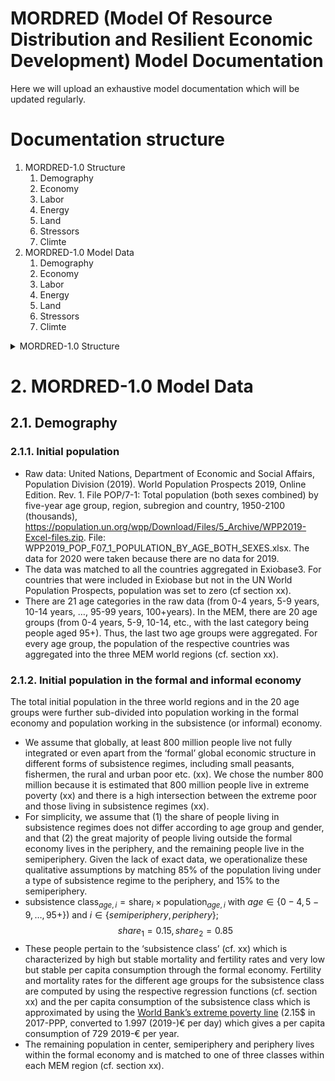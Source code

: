 # MORDRED (Model Of Resource Distribution and Resilient Economic Development) Model Documentation
Here we will upload an exhaustive model documentation which will be updated regularly.
# Documentation structure
1. MORDRED-1.0 Structure
   1. Demography
   2. Economy
   3. Labor
   4. Energy
   5. Land
   6. Stressors
   7. Climte
2. MORDRED-1.0 Model Data
     1. Demography
     2. Economy
     3. Labor
     4.  Energy
     5.  Land
     6.  Stressors
     7.  Climte


<details>
           <summary>MORDRED-1.0 Structure</summary>
           <p> The MORDRED IAM consists of various interrelated modules.
              ![MODEL Representation](https://www.markdownguide.org/assets/images/tux.png)
              </p>
         </details>


# 2. MORDRED-1.0 Model Data
## 2.1. Demography
### 2.1.1. Initial population
* Raw data: United Nations, Department of Economic and Social Affairs, Population Division (2019). World Population Prospects 2019, Online Edition. Rev. 1. File POP/7-1: Total population (both sexes combined) by five-year age group, region, subregion and country, 1950-2100 (thousands), https://population.un.org/wpp/Download/Files/5_Archive/WPP2019-Excel-files.zip. File: WPP2019_POP_F07_1_POPULATION_BY_AGE_BOTH_SEXES.xlsx. The data for 2020 were taken because there are no data for 2019. 
* The data was matched to all the countries aggregated in Exiobase3. For countries that were included in Exiobase but not in the UN World Population Prospects, population was set to zero (cf section xx).  
* There are 21 age categories in the raw data (from 0-4 years, 5-9 years, 10-14 years, …, 95-99 years, 100+years). In the MEM, there are 20 age groups (from 0-4 years, 5-9, 10-14, etc., with the last category being people aged 95+). Thus, the last two age groups were aggregated. For every age group, the population of the respective countries was aggregated into the three MEM world regions (cf. section xx). 

### 2.1.2. Initial population in the formal and informal economy
The total initial population in the three world regions and in the 20 age groups were further sub-divided into population working in the formal economy and population working in the subsistence (or informal) economy.
* We assume that globally, at least 800 million people live not fully integrated or even apart from the ‘formal’ global economic structure in different forms of subsistence regimes, including small peasants, fishermen, the rural and urban poor etc. (xx). We chose the number 800 million because it is estimated that 800 million people live in extreme poverty (xx) and there is a high intersection between the extreme poor and those living in subsistence regimes (xx). 
* For simplicity, we assume that (1) the share of people living in subsistence regimes does not differ according to age group and gender, and that (2) the great majority of people living outside the formal economy lives in the periphery, and the remaining people live in the semiperiphery. Given the lack of exact data, we operationalize these qualitative assumptions by matching 85% of the population living under a type of subsistence regime to the periphery, and 15% to the semiperiphery.  
* $\text{subsistence class}_{age,i} = \text{share}_i \times \text{population}_{age,i}$ with $age \in \{0-4,5-9,…,95+\})$ and $i \in \{semiperiphery,periphery\}$; $$share_1=0.15,share_2=0.85 $$ 
* These people pertain to the ‘subsistence class’ (cf. xx) which is characterized by high but stable mortality and fertility rates and very low but stable per capita consumption through the formal economy. Fertility and mortality rates for the different age groups for the subsistence class are computed by using the respective regression functions (cf. section xx) and the per capita consumption of the subsistence class which is approximated by using the [World Bank’s extreme poverty line](https://databank.worldbank.org/metadataglossary/gender-statistics/series/SI.POV.DDAY) (2.15$ in 2017-PPP, converted to 1.997 (2019-)€ per day) which gives a per capita consumption of 729 2019-€ per year.
* The remaining population in center, semiperiphery and periphery lives within the formal economy and is matched to one of three classes within each MEM region (cf. section xx). 






